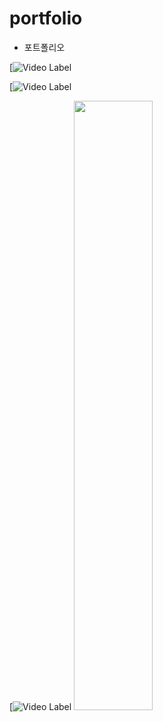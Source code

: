 # portfolio

- 포트폴리오

[![Video Label](https://user-images.githubusercontent.com/28917866/76056458-f1e31100-5fb9-11ea-990a-51039295824f.gif)

[![Video Label](https://user-images.githubusercontent.com/28917866/76056467-00c9c380-5fba-11ea-9f37-6343bad8be0a.gif)

[![Video Label](https://user-images.githubusercontent.com/28917866/76056481-0b845880-5fba-11ea-89cd-0bfd12ff1ade.gif)
<img src="https://user-images.githubusercontent.com/28917866/76056458-f1e31100-5fb9-11ea-990a-51039295824f.gif" width="50%"></img>



